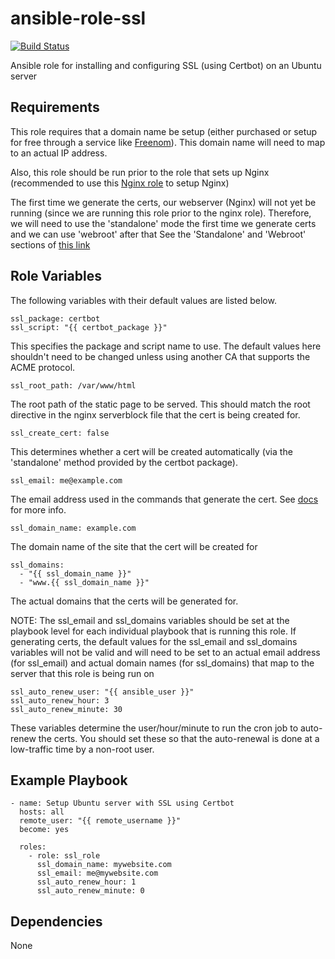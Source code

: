 # ansible-role-ssl

[![Build Status](https://travis-ci.org/CMcDonald82/ansible-role-ssl.svg?branch=master)](https://travis-ci.org/CMcDonald82/ansible-role-ssl)

Ansible role for installing and configuring SSL (using Certbot) on an Ubuntu server

## Requirements

This role requires that a domain name be setup (either purchased or setup for free through a service like [Freenom](http://www.freenom.com/en/index.html?lang=en)). This domain name will need to map to an actual IP address.

Also, this role should be run prior to the role that sets up Nginx (recommended to use this [Nginx role](https://github.com/CMcDonald82/ansible-role-nginx) to setup Nginx)

The first time we generate the certs, our webserver (Nginx) will not yet be running (since we are running this role prior to the nginx role). Therefore, we will need to use the 'standalone' mode the first time we generate certs and we can use 'webroot' after that
See the 'Standalone' and 'Webroot' sections of [this link](https://certbot.eff.org/docs/using.html#getting-certificates-and-choosing-plugins)

## Role Variables

The following variables with their default values are listed below.

```
ssl_package: certbot
ssl_script: "{{ certbot_package }}"
```

This specifies the package and script name to use. The default values here shouldn't need to be changed unless using another CA that supports the ACME protocol.

```
ssl_root_path: /var/www/html
```

The root path of the static page to be served. This should match the root directive in the nginx serverblock file that the cert is being created for.

```
ssl_create_cert: false
```

This determines whether a cert will be created automatically (via the 'standalone' method provided by the certbot package).

```
ssl_email: me@example.com
```

The email address used in the commands that generate the cert. See [docs](https://certbot.eff.org/docs/intro.html#installation) for more info.

```
ssl_domain_name: example.com
```

The domain name of the site that the cert will be created for

```
ssl_domains: 
  - "{{ ssl_domain_name }}"
  - "www.{{ ssl_domain_name }}"
```

The actual domains that the certs will be generated for. 

NOTE: The ssl_email and ssl_domains variables should be set at the playbook level for each individual playbook that is running this role. If generating certs, the default values for the ssl_email and ssl_domains variables will not be valid and will need to be set to an actual email address (for ssl_email) and actual domain names (for ssl_domains) that map to the server that this role is being run on 

```
ssl_auto_renew_user: "{{ ansible_user }}"
ssl_auto_renew_hour: 3
ssl_auto_renew_minute: 30
```

These variables determine the user/hour/minute to run the cron job to auto-renew the certs. You should set these so that the auto-renewal is done at a low-traffic time by a non-root user.

## Example Playbook

```
- name: Setup Ubuntu server with SSL using Certbot
  hosts: all
  remote_user: "{{ remote_username }}"
  become: yes

  roles:
    - role: ssl_role
      ssl_domain_name: mywebsite.com
      ssl_email: me@mywebsite.com
      ssl_auto_renew_hour: 1
      ssl_auto_renew_minute: 0 
```

## Dependencies

None